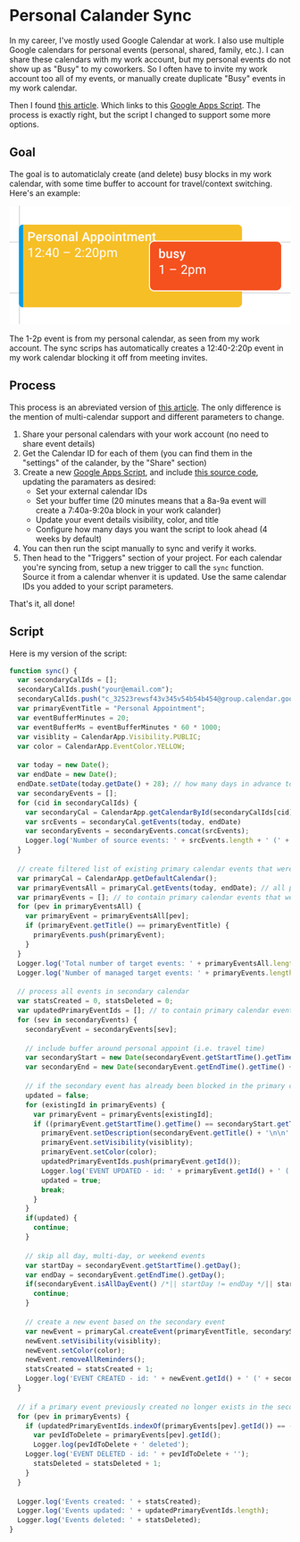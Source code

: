 # Personal Calander Sync

In my career, I've mostly used Google Calendar at work. I also use multiple Google calendars for personal events (personal, shared, family, etc.). I can share these calendars with my work account, but my personal events do not show up as "Busy" to my coworkers. So I often have to invite my work account too all of my events, or manually create duplicate "Busy" events in my work calendar.

Then I found [this article](https://janelloi.com/auto-sync-google-calendar/). Which links to this [Google Apps Script](https://gist.github.com/ttrahan/a88febc0538315b05346f4e3b35997f2). The process is exactly right, but the script I changed to support some more options.

## Goal

The goal is to automaticlaly create (and delete) busy blocks in my work calendar, with some time buffer to account for travel/context switching. Here's an example:

![Example](20240318/example.png)

The 1-2p event is from my personal calendar, as seen from my work account. The sync scrips has automatically creates a 12:40-2:20p event in my work calendar blocking it off from meeting invites.

## Process

This process is an abreviated version of [this article](https://janelloi.com/auto-sync-google-calendar/). The only difference is the mention of multi-calendar support and different parameters to change.

1. Share your personal calendars with your work account (no need to share event details)
2. Get the Calendar ID for each of them (you can find them in the "settings" of the calander, by the "Share" section)
3. Create a new [Google Apps Script](https://script.google.com/home/projects/create), and include [this source code](#script), updating the paramaters as desired:
   - Set your external calendar IDs
   - Set your buffer time (20 minutes means that a 8a-9a event will create a 7:40a-9:20a block in your work calander)
   - Update your event details visibility, color, and title
   - Configure how many days you want the script to look ahead (4 weeks by default)
4. You can then run the scipt manually to sync and verify it works.
5. Then head to the "Triggers" section of your project. For each calendar you're syncing from, setup a new trigger to call the `sync` function. Source it from a calendar whenver it is updated. Use the same calendar IDs you added to your script parameters.

That's it, all done!

## Script

Here is my version of the script:

```javascript
function sync() {
  var secondaryCalIds = [];
  secondaryCalIds.push("your@email.com");
  secondaryCalIds.push("c_32523rewsf43v345v54b54b454@group.calendar.google.com");
  var primaryEventTitle = "Personal Appointment";
  var eventBufferMinutes = 20;
  var eventBufferMs = eventBufferMinutes * 60 * 1000;
  var visiblity = CalendarApp.Visibility.PUBLIC;
  var color = CalendarApp.EventColor.YELLOW;

  var today = new Date();
  var endDate = new Date();
  endDate.setDate(today.getDate() + 28); // how many days in advance to monitor and block off time
  var secondaryEvents = [];
  for (cid in secondaryCalIds) {
    var secondaryCal = CalendarApp.getCalendarById(secondaryCalIds[cid]);
    var srcEvents = secondaryCal.getEvents(today, endDate)
    var secondaryEvents = secondaryEvents.concat(srcEvents);
    Logger.log('Number of source events: ' + srcEvents.length + ' (' + secondaryCalIds[cid] + ')');
  }

  // create filtered list of existing primary calendar events that were previously created from the secondary calendar
  var primaryCal = CalendarApp.getDefaultCalendar();
  var primaryEventsAll = primaryCal.getEvents(today, endDate); // all primary calendar events
  var primaryEvents = []; // to contain primary calendar events that were previously created from secondary calendar
  for (pev in primaryEventsAll) {
    var primaryEvent = primaryEventsAll[pev];
    if (primaryEvent.getTitle() == primaryEventTitle) {
      primaryEvents.push(primaryEvent);
    }
  }
  Logger.log('Total number of target events: ' + primaryEventsAll.length);
  Logger.log('Number of managed target events: ' + primaryEvents.length);

  // process all events in secondary calendar
  var statsCreated = 0, statsDeleted = 0;
  var updatedPrimaryEventIds = []; // to contain primary calendar events that were updated from secondary calendar
  for (sev in secondaryEvents) {
    secondaryEvent = secondaryEvents[sev];

    // include buffer around personal appoint (i.e. travel time)
    var secondaryStart = new Date(secondaryEvent.getStartTime().getTime() - eventBufferMs);
    var secondaryEnd = new Date(secondaryEvent.getEndTime().getTime() + eventBufferMs);

    // if the secondary event has already been blocked in the primary calendar, update it
    updated = false;
    for (existingId in primaryEvents) {
      var primaryEvent = primaryEvents[existingId];
      if ((primaryEvent.getStartTime().getTime() == secondaryStart.getTime()) && (primaryEvent.getEndTime().getTime() == secondaryEnd.getTime())) {
        primaryEvent.setDescription(secondaryEvent.getTitle() + '\n\n' + secondaryEvent.getDescription());
        primaryEvent.setVisibility(visiblity);
        primaryEvent.setColor(color);
        updatedPrimaryEventIds.push(primaryEvent.getId());
        Logger.log('EVENT UPDATED - id: ' + primaryEvent.getId() + ' (' + secondaryEvent.getTitle() + ')');
        updated = true;
        break;
      }
    }
    if(updated) {
      continue;
    }

    // skip all day, multi-day, or weekend events
    var startDay = secondaryEvent.getStartTime().getDay();
    var endDay = secondaryEvent.getEndTime().getDay();
    if(secondaryEvent.isAllDayEvent() /*|| startDay != endDay */|| startDay == 0 || startDay == 6) {
      continue;
    }

    // create a new event based on the secondary event
    var newEvent = primaryCal.createEvent(primaryEventTitle, secondaryStart, secondaryEnd, {description:secondaryEvent.getTitle() + '\n\n' + secondaryEvent.getDescription()});
    newEvent.setVisibility(visiblity);
    newEvent.setColor(color);
    newEvent.removeAllReminders();
    statsCreated = statsCreated + 1;
    Logger.log('EVENT CREATED - id: ' + newEvent.getId() + ' (' + secondaryEvent.getTitle() + ')');
  }

  // if a primary event previously created no longer exists in the secondary calendar, delete it
  for (pev in primaryEvents) {
    if (updatedPrimaryEventIds.indexOf(primaryEvents[pev].getId()) == -1) {
      var pevIdToDelete = primaryEvents[pev].getId();
      Logger.log(pevIdToDelete + ' deleted');
    Logger.log('EVENT DELETED - id: ' + pevIdToDelete + '');
      statsDeleted = statsDeleted + 1;
    }
  }

  Logger.log('Events created: ' + statsCreated);
  Logger.log('Events updated: ' + updatedPrimaryEventIds.length);
  Logger.log('Events deleted: ' + statsDeleted);
}
```

